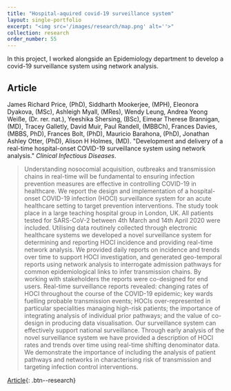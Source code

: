```yaml
---
title: "Hospital-aquired covid-19 surveillance system"
layout: single-portfolio
excerpt: "<img src='/images/research/map.png' alt=''>"
collection: research
order_number: 55
---
```


In this project, I worked alongside an Epidemiology department to develop a covid-19 surveillance system using network analysis.



## Article

James Richard Price, (PhD), Siddharth Mookerjee, (MPH), Eleonora Dyakova, (MSc), Ashleigh Myall, (MRes), Wendy Leung, Andrea Yeong Weiße, (Dr. rer. nat.), Yeeshika Shersing, (BSc), Eimear Therese Brannigan, (MD), Tracey Galletly, David Muir, Paul Randell, (MBBCh), Frances Davies, (MBBS, PhD), Frances Bolt, (PhD), Mauricio Barahona, (PhD), Jonathan Ashley Otter, (PhD), Alison H Holmes, (MD). "Development and delivery of a real-time hospital-onset COVID-19 surveillance system using network analysis." *Clinical Infectious Diseases*.

> Understanding nosocomial acquisition, outbreaks and transmission chains in real-time will be fundamental to ensuring infection prevention measures are effective in controlling COVID-19 in healthcare. We report the design and implementation of a hospital-onset COVID-19 infection (HOCI) surveillance system for an acute healthcare setting to target prevention interventions.
> The study took place in a large teaching hospital group in London, UK. All patients tested for SARS-CoV-2 between 4th March and 14th April 2020 were included. Utilising data routinely collected through electronic healthcare systems we developed a novel surveillance system for determining and reporting HOCI incidence and providing real-time network analysis. We provided daily reports on incidence and trends over time to support HOCI investigation, and generated geo-temporal reports using network analysis to interrogate admission pathways for common epidemiological links to infer transmission chains. By working with stakeholders the reports were co-designed for end users.
> Real-time surveillance reports revealed: changing rates of HOCI throughout the course of the COVID-19 epidemic; key wards fuelling probable transmission events; HOCIs over-represented in particular specialities managing high-risk patients; the importance of integrating analysis of individual prior pathways; and the value of co-design in producing data visualisation. Our surveillance system can effectively support national surveillance.
> Through early analysis of the novel surveillance system we have provided a description of HOCI rates and trends over time using real-time shifting denominator data. We demonstrate the importance of including the analysis of patient pathways and networks in characterising risk of transmission and targeting infection control interventions.

[Article](https://academic.oup.com/cid/advance-article/doi/10.1093/cid/ciaa892/5868508){: .btn--research} 


